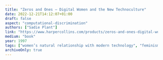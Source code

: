 ```yaml
---
title: "Zeros and Ones – Digital Women and the New Technoculture"
date: 2022-12-21T14:12:07+01:00
draft: false
aspect: "computational-discrimination"
authors: ["Sadie Plant"]
link: "https://www.harpercollins.com/products/zeros-and-ones-digital-women-and-the-new-technoculture-sadie-plant?variant=32173198573602"
medium: "book"
year: 1997
tags: ["women’s natural relationship with modern technology", "feminism, machines and in particular, information technology"]
archiveOnly: true
---
```

